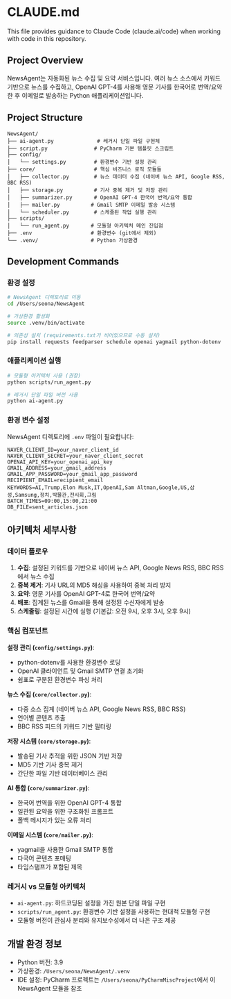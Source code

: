 # CLAUDE.md

This file provides guidance to Claude Code (claude.ai/code) when working with code in this repository.

## Project Overview

NewsAgent는 자동화된 뉴스 수집 및 요약 서비스입니다. 여러 뉴스 소스에서 키워드 기반으로 뉴스를 수집하고, OpenAI GPT-4를 사용해 영문 기사를 한국어로 번역/요약한 후 이메일로 발송하는 Python 애플리케이션입니다.

## Project Structure

```
NewsAgent/
├── ai-agent.py              # 레거시 단일 파일 구현체
├── script.py               # PyCharm 기본 템플릿 스크립트
├── config/
│   └── settings.py         # 환경변수 기반 설정 관리
├── core/                   # 핵심 비즈니스 로직 모듈들
│   ├── collector.py        # 뉴스 데이터 수집 (네이버 뉴스 API, Google RSS, BBC RSS)
│   ├── storage.py          # 기사 중복 제거 및 저장 관리
│   ├── summarizer.py       # OpenAI GPT-4 한국어 번역/요약 통합
│   ├── mailer.py          # Gmail SMTP 이메일 발송 시스템
│   └── scheduler.py        # 스케줄된 작업 실행 관리
├── scripts/
│   └── run_agent.py       # 모듈형 아키텍처 메인 진입점
├── .env                   # 환경변수 (git에서 제외)
└── .venv/                 # Python 가상환경
```

## Development Commands

### 환경 설정
```bash
# NewsAgent 디렉토리로 이동
cd /Users/seona/NewsAgent

# 가상환경 활성화
source .venv/bin/activate

# 의존성 설치 (requirements.txt가 비어있으므로 수동 설치)
pip install requests feedparser schedule openai yagmail python-dotenv
```

### 애플리케이션 실행
```bash
# 모듈형 아키텍처 사용 (권장)
python scripts/run_agent.py

# 레거시 단일 파일 버전 사용
python ai-agent.py
```

### 환경 변수 설정
NewsAgent 디렉토리에 `.env` 파일이 필요합니다:
```env
NAVER_CLIENT_ID=your_naver_client_id
NAVER_CLIENT_SECRET=your_naver_client_secret
OPENAI_API_KEY=your_openai_api_key
GMAIL_ADDRESS=your_gmail_address
GMAIL_APP_PASSWORD=your_gmail_app_password
RECIPIENT_EMAIL=recipient_email
KEYWORDS=AI,Trump,Elon Musk,IT,OpenAI,Sam Altman,Google,US,삼성,Samsung,정치,박물관,전시회,그림
BATCH_TIMES=09:00,15:00,21:00
DB_FILE=sent_articles.json
```

## 아키텍처 세부사항

### 데이터 플로우
1. **수집**: 설정된 키워드를 기반으로 네이버 뉴스 API, Google News RSS, BBC RSS에서 뉴스 수집
2. **중복 제거**: 기사 URL의 MD5 해싱을 사용하여 중복 처리 방지
3. **요약**: 영문 기사를 OpenAI GPT-4로 한국어 번역/요약
4. **배포**: 집계된 뉴스를 Gmail을 통해 설정된 수신자에게 발송
5. **스케줄링**: 설정된 시간에 실행 (기본값: 오전 9시, 오후 3시, 오후 9시)

### 핵심 컴포넌트

**설정 관리 (`config/settings.py`)**:
- python-dotenv를 사용한 환경변수 로딩
- OpenAI 클라이언트 및 Gmail SMTP 연결 초기화
- 쉼표로 구분된 환경변수 파싱 처리

**뉴스 수집 (`core/collector.py`)**:
- 다중 소스 집계 (네이버 뉴스 API, Google News RSS, BBC RSS)
- 언어별 콘텐츠 추출
- BBC RSS 피드의 키워드 기반 필터링

**저장 시스템 (`core/storage.py`)**:
- 발송된 기사 추적을 위한 JSON 기반 저장
- MD5 기반 기사 중복 제거
- 간단한 파일 기반 데이터베이스 관리

**AI 통합 (`core/summarizer.py`)**:
- 한국어 번역을 위한 OpenAI GPT-4 통합
- 일관된 요약을 위한 구조화된 프롬프트
- 폴백 메시지가 있는 오류 처리

**이메일 시스템 (`core/mailer.py`)**:
- yagmail을 사용한 Gmail SMTP 통합
- 다국어 콘텐츠 포매팅
- 타임스탬프가 포함된 제목

### 레거시 vs 모듈형 아키텍처
- `ai-agent.py`: 하드코딩된 설정을 가진 원본 단일 파일 구현
- `scripts/run_agent.py`: 환경변수 기반 설정을 사용하는 현대적 모듈형 구현
- 모듈형 버전이 관심사 분리와 유지보수성에서 더 나은 구조 제공

## 개발 환경 정보

- Python 버전: 3.9
- 가상환경: `/Users/seona/NewsAgent/.venv`
- IDE 설정: PyCharm 프로젝트는 `/Users/seona/PyCharmMiscProject`에서 이 NewsAgent 모듈을 참조